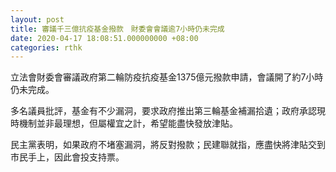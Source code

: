 ```yaml
---
layout: post
title: 審議千三億抗疫基金撥款　財委會會議逾7小時仍未完成
date: 2020-04-17 18:08:51.000000000 +08:00
categories: rthk
---
```


立法會財委會審議政府第二輪防疫抗疫基金1375億元撥款申請，會議開了約7小時仍未完成。

多名議員批評，基金有不少漏洞，要求政府推出第三輪基金補漏拾遺；政府承認現時機制並非最理想，但屬權宜之計，希望能盡快發放津貼。

民主黨表明，如果政府不堵塞漏洞，將反對撥款；民建聯就指，應盡快將津貼交到市民手上，因此會投支持票。
